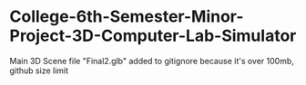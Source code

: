 # College-6th-Semester-Minor-Project-3D-Computer-Lab-Simulator

Main 3D Scene file "Final2.glb" added to gitignore because it's over 100mb, github size limit
